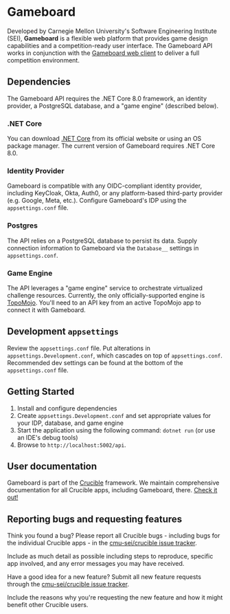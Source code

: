 # Gameboard

Developed by Carnegie Mellon University's Software Engineering Institute (SEI), **Gameboard** is a flexible web platform that provides game design capabilities and a competition-ready user interface. The Gameboard API works in conjunction with the [Gameboard web client](https://github.com/cmu-sei/gameboard-ui) to deliver a full competition environment.

## Dependencies

The Gameboard API requires the .NET Core 8.0 framework, an identity provider, a PostgreSQL database, and a "game engine" (described below).

### .NET Core

You can download [.NET Core](https://dotnet.microsoft.com/en-us/download) from its official website or using an OS package manager. The current version of Gameboard requires .NET Core 8.0.

### Identity Provider

Gameboard is compatible with any OIDC-compliant identity provider, including KeyCloak, Okta, Auth0, or any platform-based third-party provider (e.g. Google, Meta, etc.). Configure Gameboard's IDP using the `appsettings.conf` file.

### Postgres

The API relies on a PostgreSQL database to persist its data. Supply connection information to Gameboard via the `Database__` settings in `appsettings.conf`.

### Game Engine

The API leverages a "game engine" service to orchestrate virtualized challenge resources. Currently, the only officially-supported engine is [TopoMojo](https://github.com/cmu-sei/TopoMojo). You'll need to an API key from an active TopoMojo app to connect it with Gameboard.

## Development `appsettings`

Review the `appsettings.conf` file. Put alterations in `appsettings.Development.conf`, which cascades on top of `appsettings.conf`. Recommended dev settings can be found at the bottom of the `appsettings.conf` file.

## Getting Started

1. Install and configure dependencies
2. Create `appsettings.Development.conf` and set appropriate values for your IDP, database, and game engine
3. Start the application using the following command: `dotnet run` (or use an IDE's debug tools)
4. Browse to `http://localhost:5002/api`.

## User documentation

Gameboard is part of the [Crucible](https://cmu-sei.github.io/crucible/) framework. We maintain comprehensive documentation for all Crucible apps, including Gameboard, there. [Check it out!](https://cmu-sei.github.io/crucible/gameboard/)

## Reporting bugs and requesting features

Think you found a bug? Please report all Crucible bugs - including bugs for the individual Crucible apps - in the [cmu-sei/crucible issue tracker](https://github.com/cmu-sei/crucible/issues).

Include as much detail as possible including steps to reproduce, specific app involved, and any error messages you may have received.

Have a good idea for a new feature? Submit all new feature requests through the [cmu-sei/crucible issue tracker](https://github.com/cmu-sei/crucible/issues).

Include the reasons why you're requesting the new feature and how it might benefit other Crucible users.
